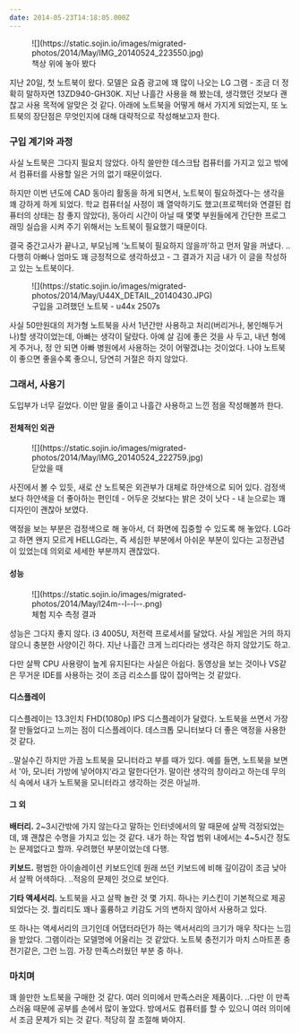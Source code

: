 ```yaml
---
date: 2014-05-23T14:18:05.000Z
---
```


<figure>
![](https://static.sojin.io/images/migrated-photos/2014/May/IMG_20140524_223550.jpg)
<figcaption>책상 위에 놓아 봤다</figcaption>
</figure>
<p>지난 20일, 첫 노트북이 왔다. 모델은 요즘 광고에 꽤 많이 나오는 LG 그램 - 조금 더 정확히 말하자면 13ZD940-GH30K. 지난 나흘간 사용을 해 봤는데, 생각했던 것보다 괜찮고 사용 목적에 알맞은 것 같다. 아래에 노트북을 어떻게 해서 가지게 되었는지, 또 노트북의 장단점은 무엇인지에 대해 대략적으로 작성해보고자 한다.</p>
<h3 id="">구입 계기와 과정</h3>
<p>사실 노트북은 그다지 필요치 않았다. 아직 쓸만한 데스크탑 컴퓨터를 가지고 있고 밖에서 컴퓨터를 사용할 일은 거의 없기 때문이었다.</p>
<p>하지만 이번 년도에 CAD 동아리 활동을 하게 되면서, 노트북이 필요하겠다-는 생각을 꽤 강하게 하게 되었다. 학교 컴퓨터실 사정이 꽤 열악하기도 했고(프로젝터와 연결된 컴퓨터의 상태는 참 좋지 않았다), 동아리 시간이 아닐 때 몇몇 부원들에게 간단한 프로그래밍 실습을 시켜 주기 위해서는 노트북이 필요했기 때문이다.</p>
<p>결국 중간고사가 끝나고, 부모님께 '노트북이 필요하지 않을까'하고 먼저 말을 꺼냈다. ..다행히 아빠나 엄마도 꽤 긍정적으로 생각하셨고 - 그 결과가 지금 내가 이 글을 작성하고 있는 노트북이다.</p>
<figure>
![](https://static.sojin.io/images/migrated-photos/2014/May/U44X_DETAIL_20140430.JPG)
<figcaption>구입을 고려했던 노트북 - u44x 2507s</figcaption>
</figure>
<p>사실 50만원대의 저가형 노트북을 사서 1년간만 사용하고 처리(버리거나, 봉인해두거나)할 생각이었는데, 아빠는 생각이 달랐다. 아예 살 김에 좋은 것을 사 두고, 내년 형에게 주거나, 정 안 되면 아빠 병원에서 사용하는 것이 어떻겠냐는 것이었다. 나야 노트북이 좋으면 좋을수록 좋으니, 당연히 거절은 하지 않았다.</p>
<h3 id="">그래서, 사용기</h3>
<p>도입부가 너무 길었다. 이만 말을 줄이고 나흘간 사용하고 느낀 점을 작성해볼까 한다.</p>
<h4 id="">전체적인 외관</h4>
<figure>
![](https://static.sojin.io/images/migrated-photos/2014/May/IMG_20140524_222759.jpg)
<figcaption>닫았을 때</figcaption>
</figure>
<p>사진에서 볼 수 있듯, 새로 산 노트북은 외관부가 대체로 하얀색으로 되어 있다. 검정색보다 하얀색을 더 좋아하는 편인데 - 어두운 것보다는 밝은 것이 낫다 - 내 눈으로는 꽤 디자인이 괜찮아 보였다.</p>
<p>액정을 보는 부분은 검정색으로 해 놓아서, 더 화면에 집중할 수 있도록 해 놓았다. LG라고 하면 왠지 모르게 HELLG라는, 즉 세심한 부분에서 아쉬운 부분이 있다는 고정관념이 있었는데 의외로 세세한 부분까지 괜찮았다.</p>
<h4 id="">성능</h4>
<figure>
![](https://static.sojin.io/images/migrated-photos/2014/May/l24m--l--l--.png)
<figcaption>체험 지수 측정 결과</figcaption>
</figure>
<p>성능은 그다지 좋지 않다. i3 4005U, 저전력 프로세서를 달았다. 사실 게임은 거의 하지 않으니 충분한 사양이긴 하다. 지난 나흘간 크게 느리다라는 생각은 하지 않았기도 하고.</p>
<p>다만 살짝 CPU 사용량이 높게 유지된다는 사실은 아쉽다. 동영상을 보는 것이나 VS같은 무거운 IDE를 사용하는 것이 조금 리소스를 많이 잡아먹는 것 같았다.</p>
<h4 id="">디스플레이</h4>
<p>디스플레이는 13.3인치 FHD(1080p) IPS 디스플레이가 달렸다. 노트북을 쓰면서 가장 잘 만들었다고 느끼는 점이 디스플레이다. 데스크톱 모니터보다 더 좋은 액정을 사용한 것 같다.</p>
<p>..말실수긴 하지만 가끔 노트북을 모니터라고 부를 때가 있다. 예를 들면, 노트북을 보면서 '아, 모니터 가방에 넣어야지'라고 말한다던가. 말이란 생각의 창이라고 하는데 무의식 속에서 내가 노트북을 모니터라고 생각하는 것은 아닐까.</p>
<h4 id="">그 외</h4>
<p><strong>배터리.</strong> 2~3시간밖에 가지 않는다고 말하는 인터넷에서의 말 때문에 살짝 걱정되었는데, 꽤 괜찮은 수명을 가지고 있는 것 같다. 내가 하는 작업 범위 내에서는 4~5시간 정도는 문제없다고 할까. 우려했던 부분이었는데 다행.</p>
<p><strong>키보드.</strong> 평범한 아이솔레이션 키보드인데 원래 쓰던 키보드에 비해 깊이감이 조금 낮아서 살짝 어색하다. ..적응의 문제인 것으로 보인다.</p>
<p><strong>기타 액세서리.</strong> 노트북을 사고 살짝 놀란 것 몇 가지. 하나는 키스킨이 기본적으로 제공되었다는 것. 퀄리티도 꽤나 훌륭하고 키감도 거의 변하지 않아서 사용하고 있다.</p>
<p>또 하나는 액세서리의 크기인데 어댑터라던가 하는 액서서리의 크기가 매우 작다는 느낌을 받았다. 그램이라는 모델명에 어울리는 것 같았다. 노트북 충전기가 마치 스마트폰 충전기같은, 그런 느낌. 가장 만족스러웠던 부분 중 하나.</p>
<h3 id="">마치며</h3>
<!-- 이번에 노트북을 사고 나면서 재확인한 점 하나는, 가격이 높을수록 그 값어치를 한다는 거였다. 당장은 가성비가 떨어져보이는 제품도 자세히 들여다보면 세세한 부분에서 신경을 써서 저렴한 제품과는 큰 차이가 있음을 볼 수 있다. -->
<p>꽤 쓸만한 노트북을 구매한 것 같다. 여러 의미에서 만족스러운 제품이다. ..다만 이 만족스러움 때문에 공부를 손에서 많이 놓았다. 방에서도 컴퓨터를 할 수 있으니 여러 의미에서 조금 문제가 되는 것 같다. 적당히 잘 조절해 봐야지.</p>
